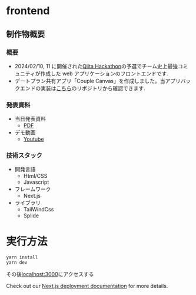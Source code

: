 # frontend

## 制作物概要

### 概要

- 2024/02/10, 11 に開催された[Qiita Hackathon](https://qiita.com/official-campaigns/hackathon/2024-first)の予選でチーム史上最強コミュニティが作成した web アプリケーションのフロントエンドです.
- デートプラン共有アプリ「Couple Canvas」を作成しました。当アプリバックエンドの実装は[こちら](https://github.com/strongest-community/backend_public)のリポジトリから確認できます.

### 発表資料

- 当日発表資料
  - [PDF](https://drive.google.com/file/d/1YkphcnxUufjyx4-JaE6nSClMftS8uctG/view?usp=sharing) 
- デモ動画
  - [Youtube](https://www.youtube.com/watch?v=1wJBQkTx-Pk)

### 技術スタック

- 開発言語
  - Html/CSS
  - Javascript
- フレームワーク
  - Next.js
- ライブラリ
  - TailWindCss
  - Splide
    


# 実行方法
```
yarn install
yarn dev
```
その後[localhost:3000](http://localhost:3000)にアクセスする


Check out our [Next.js deployment documentation](https://nextjs.org/docs/deployment) for more details.
